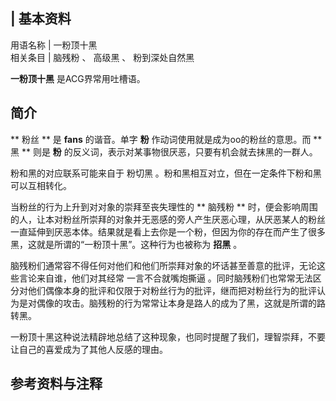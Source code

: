 |  **基本资料**  
---  
用语名称  |  一粉顶十黑   
相关条目  |  脑残粉  、  高级黑  、  粉到深处自然黑   
  
**一粉顶十黑** 是ACG界常用吐槽语。

##  简介

** 粉丝  ** 是 **fans** 的谐音。单字 **粉** 作动词使用就是成为oo的粉丝的意思。而 ** 黑  ** 则是 **粉**
的反义词，表示对某事物很厌恶，只要有机会就去抹黑的一群人。

粉和黑的对应联系可能来自于  粉切黑  。粉和黑相互对立，但在一定条件下粉和黑可以互相转化。

当粉丝的行为上升到对对象的崇拜至丧失理性的 ** 脑残粉  **
时，便会影响周围的人，让本对粉丝所崇拜的对象并无恶感的旁人产生厌恶心理，从厌恶某人的粉丝一直延伸到厌恶本体。结果就是看上去你是一个粉，但因为你的存在而产生了很多黑，这就是所谓的“一粉顶十黑”。这种行为也被称为
**招黑** 。

脑残粉们通常容不得任何对他们和他们所崇拜对象的坏话甚至善意的批评，无论这些言论来自谁，他们对其经常  一言不合就嘴炮撕逼
。同时脑残粉们也常常无法区分对他们偶像本身的批评和仅限于对粉丝行为的批评，继而把对粉丝行为的批评认为是对偶像的攻击。脑残粉的行为常常让本身是路人的成为了黑，这就是所谓的路转黑。

一粉顶十黑这种说法精辟地总结了这种现象，也同时提醒了我们，理智崇拜，不要让自己的喜爱成为了其他人反感的理由。

##  参考资料与注释

